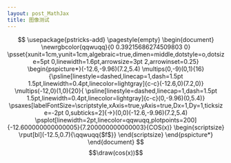 ```yaml
---
layout: post_MathJax
title: 图像测试
---
```


$$
\usepackage{pstricks-add}
\pagestyle{empty}
\begin{document}
\newrgbcolor{qqwuqq}{0 0.39215686274509803 0}
\psset{xunit=1cm,yunit=1cm,algebraic=true,dimen=middle,dotstyle=o,dotsize=5pt 0,linewidth=1.6pt,arrowsize=3pt 2,arrowinset=0.25}
\begin{pspicture*}(-12.6,-9.96)(7.2,5.4)
\multips(0,-9)(0,1){16}{\psline[linestyle=dashed,linecap=1,dash=1.5pt 1.5pt,linewidth=0.4pt,linecolor=lightgray]{c-c}(-12.6,0)(7.2,0)}
\multips(-12,0)(1,0){20}{
  \psline[linestyle=dashed,linecap=1,dash=1.5pt 1.5pt,linewidth=0.4pt,linecolor=lightgray]{c-c}(0,-9.96)(0,5.4)}
  \psaxes[labelFontSize=\scriptstyle,xAxis=true,yAxis=true,Dx=1,Dy=1,ticksize=-2pt 0,subticks=2]{->}(0,0)(-12.6,-9.96)(7.2,5.4)
  \psplot[linewidth=2pt,linecolor=qqwuqq,plotpoints=200]{-12.600000000000005}{7.200000000000003}{COS(x)}
  \begin{scriptsize}
  \rput[bl](-12.5,0.7){\qqwuqq{$f$}}
  \end{scriptsize}
  \end{pspicture*}
  \end{document}
  $$
$$\draw(cos(x))$$
